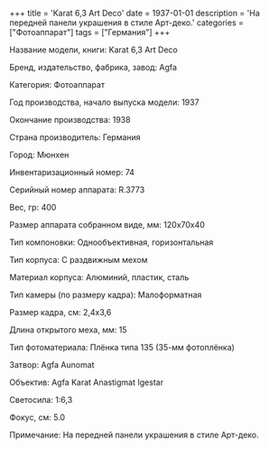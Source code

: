 +++
title = 'Karat 6,3 Art Deco'
date = 1937-01-01
description = 'На передней панели украшения в стиле Арт-деко.'
categories = ["Фотоаппарат"]
tags = ["Германия"]
+++

Название модели, книги: Karat 6,3 Art Deco

Бренд, издательство, фабрика, завод: Agfa

Категория: Фотоаппарат

Год производства, начало выпуска модели: 1937

Окончание производства: 1938

Страна производитель: Германия

Город: Мюнхен

Инвентаризационный номер: 74

Серийный номер аппарата: R.3773

Вес, гр: 400

Размер аппарата  собранном виде, мм: 120x70x40

Тип компоновки: Однообъективная, горизонтальная

Тип корпуса: С раздвижным мехом

Материал корпуса: Алюминий, пластик, сталь

Тип камеры (по размеру кадра): Малоформатная

Размер кадра, см: 2,4x3,6

Длина открытого меха, мм: 15

Тип фотоматериала: Плёнка типа 135 (35-мм фотоплёнка)

Затвор: Agfa Aunomat

Объектив: Agfa Karat Anastigmat Igestar

Светосила: 1:6,3

Фокус, см: 5.0

Примечание: На передней панели украшения в стиле Арт-деко.

